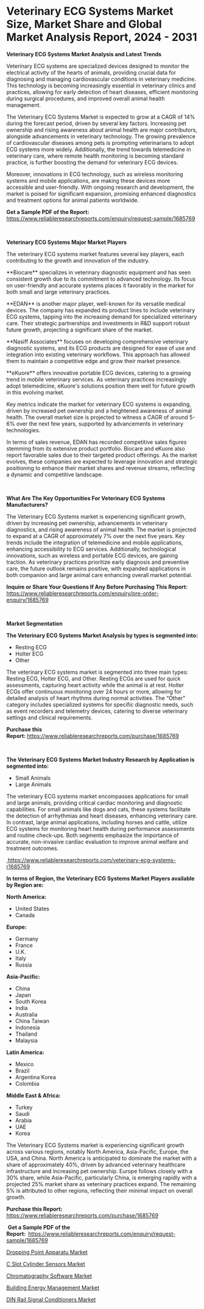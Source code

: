 <p><h1>Veterinary ECG Systems Market Size, Market Share and Global Market Analysis Report, 2024 - 2031</h1></p><p><strong>Veterinary ECG Systems Market Analysis and Latest Trends</strong></p>
<p><p>Veterinary ECG systems are specialized devices designed to monitor the electrical activity of the hearts of animals, providing crucial data for diagnosing and managing cardiovascular conditions in veterinary medicine. This technology is becoming increasingly essential in veterinary clinics and practices, allowing for early detection of heart diseases, efficient monitoring during surgical procedures, and improved overall animal health management.</p><p>The Veterinary ECG Systems Market is expected to grow at a CAGR of 14% during the forecast period, driven by several key factors. Increasing pet ownership and rising awareness about animal health are major contributors, alongside advancements in veterinary technology. The growing prevalence of cardiovascular diseases among pets is prompting veterinarians to adopt ECG systems more widely. Additionally, the trend towards telemedicine in veterinary care, where remote health monitoring is becoming standard practice, is further boosting the demand for veterinary ECG devices.</p><p>Moreover, innovations in ECG technology, such as wireless monitoring systems and mobile applications, are making these devices more accessible and user-friendly. With ongoing research and development, the market is poised for significant expansion, promising enhanced diagnostics and treatment options for animal patients worldwide.</p></p>
<p><strong>Get a Sample PDF of the Report:&nbsp;</strong> <a href="https://www.reliableresearchreports.com/enquiry/request-sample/1685769?utm_campaign=13&utm_medium=2&utm_source=Github&utm_content=ia&utm_term=06102024&utm_id=veterinary-ecg-systems">https://www.reliableresearchreports.com/enquiry/request-sample/1685769</a></p>
<p>&nbsp;</p>
<p><strong>Veterinary ECG Systems Major Market Players</strong></p>
<p><p>The veterinary ECG systems market features several key players, each contributing to the growth and innovation of the industry. </p><p>**Biocare** specializes in veterinary diagnostic equipment and has seen consistent growth due to its commitment to advanced technology. Its focus on user-friendly and accurate systems places it favorably in the market for both small and large veterinary practices.</p><p>**EDAN** is another major player, well-known for its versatile medical devices. The company has expanded its product lines to include veterinary ECG systems, tapping into the increasing demand for specialized veterinary care. Their strategic partnerships and investments in R&D support robust future growth, projecting a significant share of the market.</p><p>**Nasiff Associates** focuses on developing comprehensive veterinary diagnostic systems, and its ECG products are designed for ease of use and integration into existing veterinary workflows. This approach has allowed them to maintain a competitive edge and grow their market presence.</p><p>**eKuore** offers innovative portable ECG devices, catering to a growing trend in mobile veterinary services. As veterinary practices increasingly adopt telemedicine, eKuore's solutions position them well for future growth in this evolving market.</p><p>Key metrics indicate the market for veterinary ECG systems is expanding, driven by increased pet ownership and a heightened awareness of animal health. The overall market size is projected to witness a CAGR of around 5-6% over the next few years, supported by advancements in veterinary technologies.</p><p>In terms of sales revenue, EDAN has recorded competitive sales figures stemming from its extensive product portfolio. Biocare and eKuore also report favorable sales due to their targeted product offerings. As the market evolves, these companies are expected to leverage innovation and strategic positioning to enhance their market shares and revenue streams, reflecting a dynamic and competitive landscape.</p></p>
<p>&nbsp;</p>
<p><strong>What Are The Key Opportunities For Veterinary ECG Systems Manufacturers?</strong></p>
<p><p>The Veterinary ECG Systems market is experiencing significant growth, driven by increasing pet ownership, advancements in veterinary diagnostics, and rising awareness of animal health. The market is projected to expand at a CAGR of approximately 7% over the next five years. Key trends include the integration of telemedicine and mobile applications, enhancing accessibility to ECG services. Additionally, technological innovations, such as wireless and portable ECG devices, are gaining traction. As veterinary practices prioritize early diagnosis and preventive care, the future outlook remains positive, with expanded applications in both companion and large animal care enhancing overall market potential.</p></p>
<p><strong>Inquire or Share Your Questions If Any Before Purchasing This Report:</strong> <a href="https://www.reliableresearchreports.com/enquiry/pre-order-enquiry/1685769?utm_campaign=13&utm_medium=2&utm_source=Github&utm_content=ia&utm_term=06102024&utm_id=veterinary-ecg-systems">https://www.reliableresearchreports.com/enquiry/pre-order-enquiry/1685769</a></p>
<p>&nbsp;</p>
<p><strong>Market Segmentation</strong></p>
<p><strong>The Veterinary ECG Systems Market Analysis by types is segmented into:</strong></p>
<p><ul><li>Resting ECG</li><li>Holter ECG</li><li>Other</li></ul></p>
<p><p>The veterinary ECG systems market is segmented into three main types: Resting ECG, Holter ECG, and Other. Resting ECGs are used for quick assessments, capturing heart activity while the animal is at rest. Holter ECGs offer continuous monitoring over 24 hours or more, allowing for detailed analysis of heart rhythms during normal activities. The “Other” category includes specialized systems for specific diagnostic needs, such as event recorders and telemetry devices, catering to diverse veterinary settings and clinical requirements.</p></p>
<p><strong>Purchase this Report:&nbsp;</strong><a href="https://www.reliableresearchreports.com/purchase/1685769?utm_campaign=13&utm_medium=2&utm_source=Github&utm_content=ia&utm_term=06102024&utm_id=veterinary-ecg-systems">https://www.reliableresearchreports.com/purchase/1685769</a></p>
<p>&nbsp;</p>
<p><strong>The Veterinary ECG Systems Market Industry Research by Application is segmented into:</strong></p>
<p><ul><li>Small Animals</li><li>Large Animals</li></ul></p>
<p><p>The veterinary ECG systems market encompasses applications for small and large animals, providing critical cardiac monitoring and diagnostic capabilities. For small animals like dogs and cats, these systems facilitate the detection of arrhythmias and heart diseases, enhancing veterinary care. In contrast, large animal applications, including horses and cattle, utilize ECG systems for monitoring heart health during performance assessments and routine check-ups. Both segments emphasize the importance of accurate, non-invasive cardiac evaluation to improve animal welfare and treatment outcomes.</p></p>
<p><a href="https://www.reliableresearchreports.com/veterinary-ecg-systems-r1685769?utm_campaign=13&utm_medium=2&utm_source=Github&utm_content=ia&utm_term=06102024&utm_id=veterinary-ecg-systems">&nbsp;https://www.reliableresearchreports.com/veterinary-ecg-systems-r1685769</a></p>
<p><strong>In terms of Region, the Veterinary ECG Systems Market Players available by Region are:</strong></p>
<p>
    <p> <strong> North America: </strong>
        <ul>
            <li>United States</li>
            <li>Canada</li>
        </ul>
        </p> 
    <p> <strong> Europe: </strong>
        <ul>
            <li>Germany</li>
            <li>France</li>
            <li>U.K.</li>
            <li>Italy</li>
            <li>Russia</li>
        </ul>
        </p> 
    <p> <strong> Asia-Pacific: </strong>
        <ul>
            <li>China</li>
            <li>Japan</li>
            <li>South Korea</li>
            <li>India</li>
            <li>Australia</li>
            <li>China Taiwan</li>
            <li>Indonesia</li>
            <li>Thailand</li>
            <li>Malaysia</li>
        </ul>
        </p> 
    <p> <strong> Latin America: </strong>
        <ul>
            <li>Mexico</li>
            <li>Brazil</li>
            <li>Argentina Korea</li>
            <li>Colombia</li>
        </ul>
        </p> 
    <p> <strong> Middle East & Africa: </strong>
        <ul>
            <li>Turkey</li>
            <li>Saudi</li>
            <li>Arabia</li>
            <li>UAE</li>
            <li>Korea</li>
        </ul>
    </p>
    </p>
<p><p>The Veterinary ECG Systems market is experiencing significant growth across various regions, notably North America, Asia-Pacific, Europe, the USA, and China. North America is anticipated to dominate the market with a share of approximately 40%, driven by advanced veterinary healthcare infrastructure and increasing pet ownership. Europe follows closely with a 30% share, while Asia-Pacific, particularly China, is emerging rapidly with a projected 25% market share as veterinary practices expand. The remaining 5% is attributed to other regions, reflecting their minimal impact on overall growth.</p></p>
<p><strong>Purchase this Report: </strong><a href="https://www.reliableresearchreports.com/purchase/1685769?utm_campaign=13&utm_medium=2&utm_source=Github&utm_content=ia&utm_term=06102024&utm_id=veterinary-ecg-systems">https://www.reliableresearchreports.com/purchase/1685769</a></p>
<p>&nbsp;<strong>Get a Sample PDF of the Report:&nbsp;&nbsp;</strong><a href="https://www.reliableresearchreports.com/enquiry/request-sample/1685769?utm_campaign=13&utm_medium=2&utm_source=Github&utm_content=ia&utm_term=06102024&utm_id=veterinary-ecg-systems">https://www.reliableresearchreports.com/enquiry/request-sample/1685769</a></p>
<p><strong></strong></p>
<p><p><a href="https://github.com/MariaWashington76/Market-Research-Report-List-1/blob/main/dropping-point-apparatu-market.md?utm_campaign=13&utm_medium=2&utm_source=Github&utm_content=ia&utm_term=06102024&utm_id=veterinary-ecg-systems">Dropping Point Apparatu Market</a></p><p><a href="https://issuu.com/reportprime-2/docs/c-slot-cylinder-sensors-market-size_9af2b1b6a80222?utm_campaign=13&utm_medium=2&utm_source=Github&utm_content=ia&utm_term=06102024&utm_id=veterinary-ecg-systems">C Slot Cylinder Sensors Market</a></p><p><a href="https://www.linkedin.com/pulse/competitive-intelligence-chromatography-software-market-key-players-pj4qe?utm_campaign=13&utm_medium=2&utm_source=Github&utm_content=ia&utm_term=06102024&utm_id=veterinary-ecg-systems">Chromatography Software Market</a></p><p><a href="https://www.linkedin.com/pulse/global-building-energy-management-industry-analysis-report-market-enyte?utm_campaign=13&utm_medium=2&utm_source=Github&utm_content=ia&utm_term=06102024&utm_id=veterinary-ecg-systems">Building Energy Management Market</a></p><p><a href="https://issuu.com/reportprime-2/docs/din-rail-signal-conditioners-market_567340b08e569b?utm_campaign=13&utm_medium=2&utm_source=Github&utm_content=ia&utm_term=06102024&utm_id=veterinary-ecg-systems">DIN Rail Signal Conditioners Market</a></p></p>